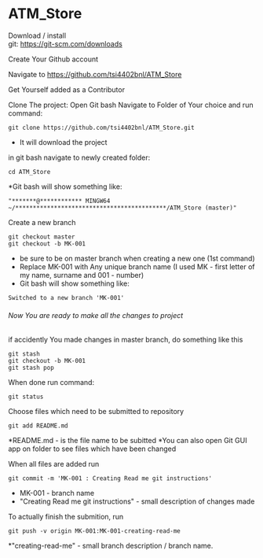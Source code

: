 # ATM_Store

Download / install  
git: https://git-scm.com/downloads

Create Your Github account

Navigate to https://github.com/tsi4402bnl/ATM_Store

Get Yourself added as a Contributor

Clone The project: Open Git bash
Navigate to Folder of Your choice and run command:
```
git clone https://github.com/tsi4402bnl/ATM_Store.git
```
* It will download the project

in git bash navigate to newly created folder:
```
cd ATM_Store
```
*Git bash will show something like:
```
"*******@************ MINGW64 ~/*******************************************/ATM_Store (master)"
```

Create a new branch
```
git checkout master
git checkout -b MK-001
```
* be sure to be on master branch when creating a new one (1st command)
* Replace MK-001 with Any unique branch name (I used MK - first letter of my name, surname and 001 - number)
* Git bash will show something like:
```
Switched to a new branch 'MK-001'
```


###### Now You are ready to make all the changes to project

if accidently You made changes in master branch, do something like this
```
git stash
git checkout -b MK-001
git stash pop
```

When done run command:
```
git status
```
Choose files which need to be submitted to repository
```
git add README.md
```
*README.md - is the file name to be subitted
*You can also open Git GUI app on folder to see files which have been changed

When all files are added run
```
git commit -m 'MK-001 : Creating Read me git instructions'
```
* MK-001 - branch name
* "Creating Read me git instructions" - small description of changes made

To actually finish the submition, run
```
git push -v origin MK-001:MK-001-creating-read-me
```
*"creating-read-me" - small branch description / branch name.

